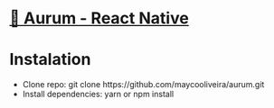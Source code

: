 
<h1>
  <a href="https://pt-br.reactjs.org/">🔗 Aurum - React Native</a>
</h1>

<h1>Instalation</h1>

<ul>
  <li>Clone repo: git clone https://github.com/maycooliveira/aurum.git</li>
  <li>Install dependencies: yarn or npm install</li>
<ul>
 
